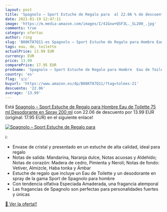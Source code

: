 ```yaml
---
layout: post
title: 'Spagnolo – Sport Estuche de Regalo para  al 22.06 % de descuento'
date: 2021-01-19 12:47:11
image: 'https://m.media-amazon.com/images/I/41Gxw+QSF3L._SL200_.jpg'
comments: true
category: ofertas
author: ring
slug: 'B08KT87Q11-es Spagnolo – Sport Estuche de Regalo para Hombre Eau de...'
tags: eau, de, toilette
actualPrice: 13.99 EUR
currency: EUR
price: 13.99
comparePrice: 17.95 EUR
prodname: 'Spagnolo – Sport Estuche de Regalo para Hombre  Eau de Toilette 75 ml  Desodorante en Spray 200 ml'
country: 'es'
flag: '🇪🇸'
buyurl: 'https://www.amazon.es/dp/B08KT87Q11/?tag=tolees-21'
descuento: '22.06'
average: '13.99'
---
```


Está [Spagnolo – Sport Estuche de Regalo para Hombre  Eau de Toilette 75 ml  Desodorante en Spray 200 ml](https://www.amazon.es/dp/B08KT87Q11/?tag=tolees-21) con 22.06 de descuento por 13.99 EUR (original: 17.95 EUR) en el siguiente enlace!

[![Spagnolo – Sport Estuche de Regalo para ](https://m.media-amazon.com/images/I/41Gxw+QSF3L._SL200_.jpg)](https://www.amazon.es/dp/B08KT87Q11/?tag=tolees-21)

ℹ️:

- Envase de cristal y presentado en un estuche de alta calidad, ideal para regalo
- Notas de salida: Mandarina, Naranja dulce, Notas acuosas y Aldehído; Notas de corazón: Madera de cedro, Pimienta y Neroli; Notas de fondo: Vetiver, Almizcle, Haba tonka y Ámbar
- Estuche de regalo que incluye un Eau de Toilette y un desodorante en spray de la gama Sport de Spagnolo para hombre
- Con tendencia olfativa Especiada Amaderada, una fragancia atemporal
- Las fragancias de Spagnolo son perfectas para personalidades fuertes y únicas

[🛒 Ver la oferta!!](https://www.amazon.es/dp/B08KT87Q11/?tag=tolees-21)
